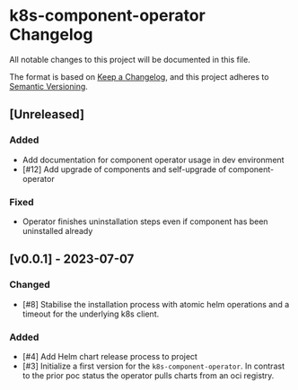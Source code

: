 # k8s-component-operator Changelog
All notable changes to this project will be documented in this file.

The format is based on [Keep a Changelog](https://keepachangelog.com/en/1.0.0/),
and this project adheres to [Semantic Versioning](https://semver.org/spec/v2.0.0.html).

## [Unreleased]
### Added
- Add documentation for component operator usage in dev environment
- [#12] Add upgrade of components and self-upgrade of component-operator

### Fixed
- Operator finishes uninstallation steps even if component has been uninstalled already

## [v0.0.1] - 2023-07-07
### Changed
- [#8] Stabilise the installation process with atomic helm operations and a timeout for the underlying k8s client.
### Added
- [#4] Add Helm chart release process to project
- [#3] Initialize a first version for the `k8s-component-operator`. In contrast to the prior poc status the operator pulls charts from an oci registry.
